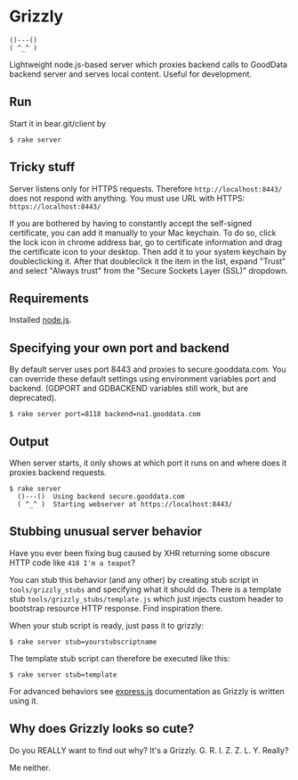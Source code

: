 # Grizzly

    ()---()
    ( ^_^ )

Lightweight node.js-based server which proxies backend calls to GoodData backend server and serves local content. Useful for development.

## Run

Start it in bear.git/client by

    $ rake server

## Tricky stuff

Server listens only for HTTPS requests. Therefore `http://localhost:8443/` does not respond with anything. You must use URL with HTTPS: `https://localhost:8443/`

If you are bothered by having to constantly accept the self-signed certificate, you can add it manually to your Mac keychain. To do so, click the lock icon in chrome
address bar, go to certificate information and drag the certificate icon to your desktop. Then add it to your system keychain by doubleclicking it. After that
doubleclick it the item in the list, expand "Trust" and select "Always trust" from the "Secure Sockets Layer (SSL)" dropdown.

## Requirements

Installed [node.js](http://nodejs.org/).

## Specifying your own port and backend

By default server uses port 8443 and proxies to secure.gooddata.com. You can override these default settings using environment variables port and backend.
(GDPORT and GDBACKEND variables still work, but are deprecated).

    $ rake server port=8118 backend=na1.gooddata.com

## Output

When server starts, it only shows at which port it runs on and where does it proxies backend requests.

    $ rake server
      ()---()  Using backend secure.gooddata.com
      ( ^_^ )  Starting webserver at https://localhost:8443/

## Stubbing unusual server behavior

Have you ever been fixing bug caused by XHR returning some obscure HTTP code like `418 I'm a teapot`?

You can stub this behavior (and any other) by creating stub script in `tools/grizzly_stubs` and
specifying what it should do. There is a template stub `tools/grizzly_stubs/template.js` which
just injects custom header to bootstrap resource HTTP response. Find inspiration there.

When your stub script is ready, just pass it to grizzly:

    $ rake server stub=yourstubscriptname

The template stub script can therefore be executed like this:

    $ rake server stub=template

For advanced behaviors see [express.js](http://expressjs.com/) documentation as Grizzly is written using it.

## Why does Grizzly looks so cute?

Do you REALLY want to find out why? It's a Grizzly. G. R. I. Z. Z. L. Y. Really?

Me neither.
